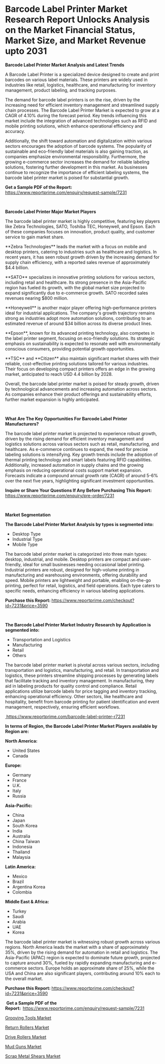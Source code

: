 <p><h1>Barcode Label Printer Market Research Report Unlocks Analysis on the Market Financial Status, Market Size, and Market Revenue upto 2031</h1></p><p><strong>Barcode Label Printer Market Analysis and Latest Trends</strong></p>
<p><p>A Barcode Label Printer is a specialized device designed to create and print barcodes on various label materials. These printers are widely used in industries like retail, logistics, healthcare, and manufacturing for inventory management, product labeling, and tracking purposes. </p><p>The demand for barcode label printers is on the rise, driven by the increasing need for efficient inventory management and streamlined supply chain processes. The Barcode Label Printer Market is expected to grow at a CAGR of 4.10% during the forecast period. Key trends influencing this market include the integration of advanced technologies such as RFID and mobile printing solutions, which enhance operational efficiency and accuracy. </p><p>Additionally, the shift toward automation and digitalization within various sectors encourages the adoption of barcode systems. The popularity of sustainable and eco-friendly label materials is also gaining traction, as companies emphasize environmental responsibility. Furthermore, the growing e-commerce sector increases the demand for reliable labeling solutions, fostering further development in this market. As businesses continue to recognize the importance of efficient labeling systems, the barcode label printer market is poised for substantial growth.</p></p>
<p><strong>Get a Sample PDF of the Report:&nbsp;</strong> <a href="https://www.reportprime.com/enquiry/request-sample/7231?utm_campaign=1134&utm_medium=2&utm_source=Github&utm_content=ia&utm_term=25122024&utm_id=barcode-label-printer">https://www.reportprime.com/enquiry/request-sample/7231</a></p>
<p>&nbsp;</p>
<p><strong>Barcode Label Printer Major Market Players</strong></p>
<p><p>The barcode label printer market is highly competitive, featuring key players like Zebra Technologies, SATO, Toshiba TEC, Honeywell, and Epson. Each of these companies focuses on innovation, product quality, and customer service to gain market share.</p><p>**Zebra Technologies** leads the market with a focus on mobile and desktop printers, catering to industries such as healthcare and logistics. In recent years, it has seen robust growth driven by the increasing demand for supply chain efficiency, with a reported sales revenue of approximately $4.4 billion.</p><p>**SATO** specializes in innovative printing solutions for various sectors, including retail and healthcare. Its strong presence in the Asia-Pacific region has fueled its growth, with the global market size projected to expand significantly due to e-commerce growth. SATO recorded sales revenues nearing $800 million.</p><p>**Honeywell** is another major player offering high-performance printers ideal for industrial applications. The company's growth trajectory remains strong as industries adopt more automation solutions, contributing to an estimated revenue of around $34 billion across its diverse product lines.</p><p>**Epson**, known for its advanced printing technology, also competes in the label printer segment, focusing on eco-friendly solutions. Its strategic emphasis on sustainability is expected to resonate well with environmentally conscious consumers, providing potential growth opportunities.</p><p>**TSC** and **Citizen** also maintain significant market shares with their reliable, cost-effective printing solutions tailored for various industries. Their focus on developing compact printers offers an edge in the growing market, anticipated to reach USD 4.4 billion by 2028.</p><p>Overall, the barcode label printer market is poised for steady growth, driven by technological advancements and increasing automation across sectors. As companies enhance their product offerings and sustainability efforts, further market expansion is highly anticipated.</p></p>
<p>&nbsp;</p>
<p><strong>What Are The Key Opportunities For Barcode Label Printer Manufacturers?</strong></p>
<p><p>The barcode label printer market is projected to experience robust growth, driven by the rising demand for efficient inventory management and logistics solutions across various sectors such as retail, manufacturing, and healthcare. As e-commerce continues to expand, the need for precise labeling solutions is intensifying. Key growth trends include the adoption of thermal printing technology and smart labels featuring RFID capabilities. Additionally, increased automation in supply chains and the growing emphasis on reducing operational costs support market expansion. Forecasts indicate a compound annual growth rate (CAGR) of around 5-6% over the next five years, highlighting significant investment opportunities.</p></p>
<p><strong>Inquire or Share Your Questions If Any Before Purchasing This Report:</strong> <a href="https://www.reportprime.com/enquiry/pre-order/7231?utm_campaign=1134&utm_medium=2&utm_source=Github&utm_content=ia&utm_term=25122024&utm_id=barcode-label-printer">https://www.reportprime.com/enquiry/pre-order/7231</a></p>
<p>&nbsp;</p>
<p><strong>Market Segmentation</strong></p>
<p><strong>The Barcode Label Printer Market Analysis by types is segmented into:</strong></p>
<p><ul><li>Desktop Type</li><li>Industrial Type</li><li>Mobile Type</li></ul></p>
<p><p>The barcode label printer market is categorized into three main types: desktop, industrial, and mobile. Desktop printers are compact and user-friendly, ideal for small businesses needing occasional label printing. Industrial printers are robust, designed for high-volume printing in manufacturing and warehousing environments, offering durability and speed. Mobile printers are lightweight and portable, enabling on-the-go printing, perfect for retail, logistics, and field operations. Each type caters to specific needs, enhancing efficiency in various labeling applications.</p></p>
<p><strong>Purchase this Report:&nbsp;</strong><a href="https://www.reportprime.com/checkout?id=7231&price=3590&utm_campaign=1134&utm_medium=2&utm_source=Github&utm_content=ia&utm_term=25122024&utm_id=barcode-label-printer">https://www.reportprime.com/checkout?id=7231&price=3590</a></p>
<p>&nbsp;</p>
<p><strong>The Barcode Label Printer Market Industry Research by Application is segmented into:</strong></p>
<p><ul><li>Transportation and Logistics</li><li>Manufacturing</li><li>Retail</li><li>Others</li></ul></p>
<p><p>The barcode label printer market is pivotal across various sectors, including transportation and logistics, manufacturing, and retail. In transportation and logistics, these printers streamline shipping processes by generating labels that facilitate tracking and inventory management. In manufacturing, they aid in labeling products for quality control and compliance. Retail applications utilize barcode labels for price tagging and inventory tracking, enhancing operational efficiency. Other sectors, like healthcare and hospitality, benefit from barcode printing for patient identification and event management, respectively, ensuring efficient workflows.</p></p>
<p><a href="https://www.reportprime.com/barcode-label-printer-r7231?utm_campaign=1134&utm_medium=2&utm_source=Github&utm_content=ia&utm_term=25122024&utm_id=barcode-label-printer">&nbsp;https://www.reportprime.com/barcode-label-printer-r7231</a></p>
<p><strong>In terms of Region, the Barcode Label Printer Market Players available by Region are:</strong></p>
<p>
    <p> <strong> North America: </strong>
        <ul>
            <li>United States</li>
            <li>Canada</li>
        </ul>
        </p> 
    <p> <strong> Europe: </strong>
        <ul>
            <li>Germany</li>
            <li>France</li>
            <li>U.K.</li>
            <li>Italy</li>
            <li>Russia</li>
        </ul>
        </p> 
    <p> <strong> Asia-Pacific: </strong>
        <ul>
            <li>China</li>
            <li>Japan</li>
            <li>South Korea</li>
            <li>India</li>
            <li>Australia</li>
            <li>China Taiwan</li>
            <li>Indonesia</li>
            <li>Thailand</li>
            <li>Malaysia</li>
        </ul>
        </p> 
    <p> <strong> Latin America: </strong>
        <ul>
            <li>Mexico</li>
            <li>Brazil</li>
            <li>Argentina Korea</li>
            <li>Colombia</li>
        </ul>
        </p> 
    <p> <strong> Middle East & Africa: </strong>
        <ul>
            <li>Turkey</li>
            <li>Saudi</li>
            <li>Arabia</li>
            <li>UAE</li>
            <li>Korea</li>
        </ul>
    </p>
    </p>
<p><p>The barcode label printer market is witnessing robust growth across various regions. North America leads the market with a share of approximately 35%, driven by the rising demand for automation in retail and logistics. The Asia-Pacific (APAC) region is expected to dominate future growth, projected to capture around 30%, fueled by rapidly expanding manufacturing and e-commerce sectors. Europe holds an approximate share of 25%, while the USA and China are also significant players, contributing around 10% each to the overall market.</p></p>
<p><strong>Purchase this Report: </strong><a href="https://www.reportprime.com/checkout?id=7231&price=3590&utm_campaign=1134&utm_medium=2&utm_source=Github&utm_content=ia&utm_term=25122024&utm_id=barcode-label-printer">https://www.reportprime.com/checkout?id=7231&price=3590</a></p>
<p>&nbsp;<strong>Get a Sample PDF of the Report:&nbsp;&nbsp;</strong><a href="https://www.reportprime.com/enquiry/request-sample/7231?utm_campaign=1134&utm_medium=2&utm_source=Github&utm_content=ia&utm_term=25122024&utm_id=barcode-label-printer">https://www.reportprime.com/enquiry/request-sample/7231</a></p>
<p><strong></strong></p>
<p><p><a href="https://www.linkedin.com/pulse/in-depth-market-analysis-grooving-tools-trends-size-projected-wectf?utm_campaign=1134&utm_medium=2&utm_source=Github&utm_content=ia&utm_term=25122024&utm_id=barcode-label-printer">Grooving Tools Market</a></p><p><a href="https://www.linkedin.com/pulse/return-rollers-market-size-set-accelerate-impressive-cagr-pod3f?utm_campaign=1134&utm_medium=2&utm_source=Github&utm_content=ia&utm_term=25122024&utm_id=barcode-label-printer">Return Rollers Market</a></p><p><a href="https://www.linkedin.com/pulse/global-drive-rollers-market-analysis-statisticson-its-size-yewhf?utm_campaign=1134&utm_medium=2&utm_source=Github&utm_content=ia&utm_term=25122024&utm_id=barcode-label-printer">Drive Rollers Market</a></p><p><a href="https://www.linkedin.com/pulse/according-global-mud-guns-market-trends-applications-analysis-kyhjf?utm_campaign=1134&utm_medium=2&utm_source=Github&utm_content=ia&utm_term=25122024&utm_id=barcode-label-printer">Mud Guns Market</a></p><p><a href="https://www.linkedin.com/pulse/scrap-metal-shears-market-scopegrowingat-cagr-of53-insights-n0yof?utm_campaign=1134&utm_medium=2&utm_source=Github&utm_content=ia&utm_term=25122024&utm_id=barcode-label-printer">Scrap Metal Shears Market</a></p></p>